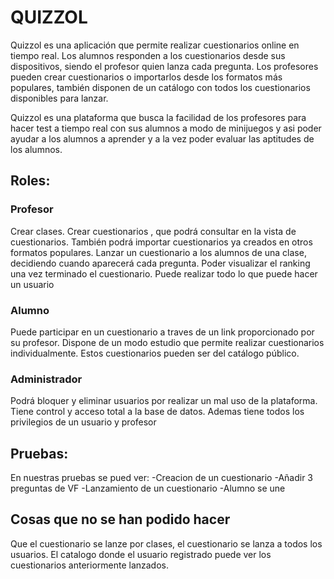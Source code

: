 # QUIZZOL
Quizzol es una aplicación que permite realizar cuestionarios online en tiempo real. Los alumnos responden a los cuestionarios desde sus dispositivos, siendo el profesor quien lanza cada pregunta. Los profesores pueden crear cuestionarios o importarlos desde los formatos más populares, también disponen de un catálogo con todos los cuestionarios disponibles para lanzar.

Quizzol es una plataforma que busca la facilidad de los profesores para hacer test a tiempo real con sus alumnos a modo de minijuegos y asi poder ayudar a los alumnos a aprender y a la vez poder evaluar las aptitudes de los alumnos.

## Roles:
### Profesor
Crear clases.
Crear cuestionarios , que podrá consultar en la vista de cuestionarios. También podrá importar cuestionarios ya creados en otros formatos populares.
Lanzar un cuestionario a los alumnos de una clase, decidiendo cuando aparecerá cada pregunta.
Poder visualizar el ranking una vez terminado el cuestionario.
Puede realizar todo lo que puede hacer un usuario
### Alumno
Puede participar en un cuestionario a traves de un link proporcionado por su profesor.
Dispone de un modo estudio que permite realizar cuestionarios individualmente. Estos cuestionarios pueden ser del catálogo público.
### Administrador
Podrá bloquer y eliminar usuarios por realizar un mal uso de la plataforma.
Tiene control y acceso total a la base de datos.
Ademas tiene todos los privilegios de un usuario y profesor

## Pruebas:
En nuestras pruebas se pued ver:
-Creacion de un cuestionario
-Añadir 3 preguntas de VF
-Lanzamiento de un cuestionario
-Alumno se une

## Cosas que no se han podido hacer
Que el cuestionario se lanze por clases, el cuestionario se lanza a todos los usuarios.
El catalogo donde el usuario registrado puede ver los cuestionarios anteriormente lanzados.



